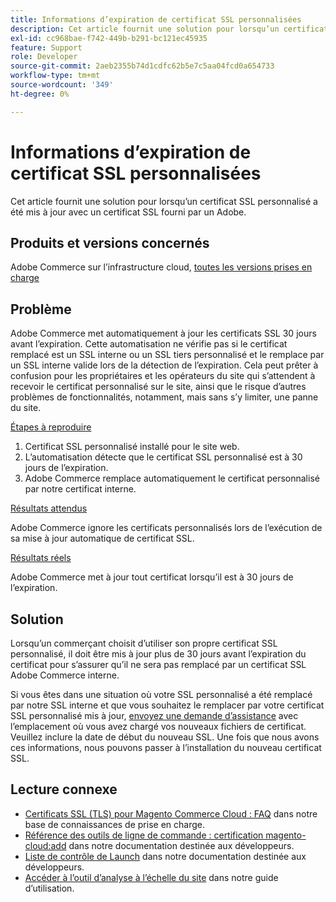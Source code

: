 ```yaml
---
title: Informations d’expiration de certificat SSL personnalisées
description: Cet article fournit une solution pour lorsqu’un certificat SSL personnalisé a été mis à jour avec un certificat SSL fourni par un Adobe.
exl-id: cc968bae-f742-449b-b291-bc121ec45935
feature: Support
role: Developer
source-git-commit: 2aeb2355b74d1cdfc62b5e7c5aa04fcd0a654733
workflow-type: tm+mt
source-wordcount: '349'
ht-degree: 0%

---
```


# Informations d’expiration de certificat SSL personnalisées

Cet article fournit une solution pour lorsqu’un certificat SSL personnalisé a été mis à jour avec un certificat SSL fourni par un Adobe.

## Produits et versions concernés

Adobe Commerce sur l’infrastructure cloud, [toutes les versions prises en charge](https://magento.com/sites/default/files/magento-software-lifecycle-policy.pdf)

## Problème

Adobe Commerce met automatiquement à jour les certificats SSL 30 jours avant l’expiration. Cette automatisation ne vérifie pas si le certificat remplacé est un SSL interne ou un SSL tiers personnalisé et le remplace par un SSL interne valide lors de la détection de l’expiration. Cela peut prêter à confusion pour les propriétaires et les opérateurs du site qui s’attendent à recevoir le certificat personnalisé sur le site, ainsi que le risque d’autres problèmes de fonctionnalités, notamment, mais sans s’y limiter, une panne du site.

<u>Étapes à reproduire</u>

1. Certificat SSL personnalisé installé pour le site web.
1. L’automatisation détecte que le certificat SSL personnalisé est à 30 jours de l’expiration.
1. Adobe Commerce remplace automatiquement le certificat personnalisé par notre certificat interne.

<u>Résultats attendus</u>

Adobe Commerce ignore les certificats personnalisés lors de l’exécution de sa mise à jour automatique de certificat SSL.

<u>Résultats réels</u>

Adobe Commerce met à jour tout certificat lorsqu’il est à 30 jours de l’expiration.

## Solution

Lorsqu’un commerçant choisit d’utiliser son propre certificat SSL personnalisé, il doit être mis à jour plus de 30 jours avant l’expiration du certificat pour s’assurer qu’il ne sera pas remplacé par un certificat SSL Adobe Commerce interne.

Si vous êtes dans une situation où votre SSL personnalisé a été remplacé par notre SSL interne et que vous souhaitez le remplacer par votre certificat SSL personnalisé mis à jour, [&#x200B; envoyez une demande d’assistance](/help/help-center-guide/help-center/magento-help-center-user-guide.md#submit-ticket) avec l’emplacement où vous avez chargé vos nouveaux fichiers de certificat. Veuillez inclure la date de début du nouveau SSL. Une fois que nous avons ces informations, nous pouvons passer à l’installation du nouveau certificat SSL.

## Lecture connexe

* [Certificats SSL (TLS) pour Magento Commerce Cloud : FAQ](/help/how-to/general/ssl-tls-certificates-for-magento-commerce-cloud-faq.md) dans notre base de connaissances de prise en charge.
* [Référence des outils de ligne de commande : certification magento-cloud:add](https://experienceleague.adobe.com/fr/docs/commerce-cloud-service/user-guide/dev-tools/cloud-cli/cloud-cli-reference#certificateadd) dans notre documentation destinée aux développeurs.
* [Liste de contrôle de Launch](https://experienceleague.adobe.com/fr/docs/commerce-cloud-service/user-guide/launch/checklist) dans notre documentation destinée aux développeurs.
* [Accéder à l’outil d’analyse à l’échelle du site](https://experienceleague.adobe.com/fr/docs/commerce-operations/tools/site-wide-analysis-tool/access#step-2-access-site-wide-analysis-tool) dans notre guide d’utilisation.
